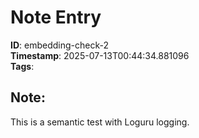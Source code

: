 
# Note Entry

**ID**: embedding-check-2  
**Timestamp**: 2025-07-13T00:44:34.881096  
**Tags**:   

## Note:
This is a semantic test with Loguru logging.
